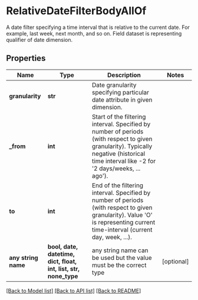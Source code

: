 # RelativeDateFilterBodyAllOf

A date filter specifying a time interval that is relative to the current date. For example, last week, next month, and so on. Field dataset is representing qualifier of date dimension.

## Properties
Name | Type | Description | Notes
------------ | ------------- | ------------- | -------------
**granularity** | **str** | Date granularity specifying particular date attribute in given dimension. | 
**_from** | **int** | Start of the filtering interval. Specified by number of periods (with respect to given granularity). Typically negative (historical time interval like -2 for &#39;2 days/weeks, ... ago&#39;). | 
**to** | **int** | End of the filtering interval. Specified by number of periods (with respect to given granularity). Value &#39;O&#39; is representing current time-interval (current day, week, ...). | 
**any string name** | **bool, date, datetime, dict, float, int, list, str, none_type** | any string name can be used but the value must be the correct type | [optional]

[[Back to Model list]](../README.md#documentation-for-models) [[Back to API list]](../README.md#documentation-for-api-endpoints) [[Back to README]](../README.md)


